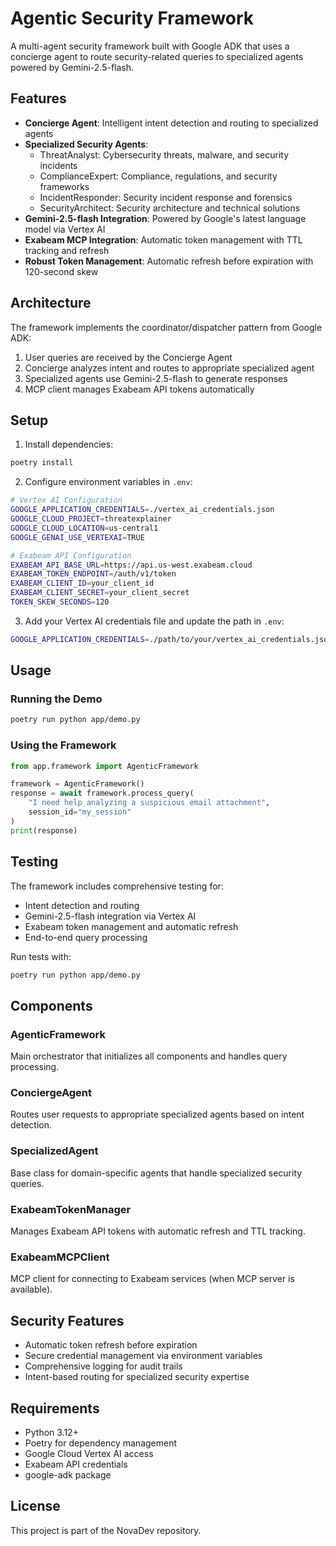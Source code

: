 # Agentic Security Framework

A multi-agent security framework built with Google ADK that uses a concierge agent to route security-related queries to specialized agents powered by Gemini-2.5-flash.

## Features

- **Concierge Agent**: Intelligent intent detection and routing to specialized agents
- **Specialized Security Agents**: 
  - ThreatAnalyst: Cybersecurity threats, malware, and security incidents
  - ComplianceExpert: Compliance, regulations, and security frameworks
  - IncidentResponder: Security incident response and forensics
  - SecurityArchitect: Security architecture and technical solutions
- **Gemini-2.5-flash Integration**: Powered by Google's latest language model via Vertex AI
- **Exabeam MCP Integration**: Automatic token management with TTL tracking and refresh
- **Robust Token Management**: Automatic refresh before expiration with 120-second skew

## Architecture

The framework implements the coordinator/dispatcher pattern from Google ADK:
1. User queries are received by the Concierge Agent
2. Concierge analyzes intent and routes to appropriate specialized agent
3. Specialized agents use Gemini-2.5-flash to generate responses
4. MCP client manages Exabeam API tokens automatically

## Setup

1. Install dependencies:
```bash
poetry install
```

2. Configure environment variables in `.env`:
```bash
# Vertex AI Configuration
GOOGLE_APPLICATION_CREDENTIALS=./vertex_ai_credentials.json
GOOGLE_CLOUD_PROJECT=threatexplainer
GOOGLE_CLOUD_LOCATION=us-central1
GOOGLE_GENAI_USE_VERTEXAI=TRUE

# Exabeam API Configuration
EXABEAM_API_BASE_URL=https://api.us-west.exabeam.cloud
EXABEAM_TOKEN_ENDPOINT=/auth/v1/token
EXABEAM_CLIENT_ID=your_client_id
EXABEAM_CLIENT_SECRET=your_client_secret
TOKEN_SKEW_SECONDS=120
```

3. Add your Vertex AI credentials file and update the path in `.env`:
```bash
GOOGLE_APPLICATION_CREDENTIALS=./path/to/your/vertex_ai_credentials.json
```

## Usage

### Running the Demo
```bash
poetry run python app/demo.py
```

### Using the Framework
```python
from app.framework import AgenticFramework

framework = AgenticFramework()
response = await framework.process_query(
    "I need help analyzing a suspicious email attachment", 
    session_id="my_session"
)
print(response)
```

## Testing

The framework includes comprehensive testing for:
- Intent detection and routing
- Gemini-2.5-flash integration via Vertex AI
- Exabeam token management and automatic refresh
- End-to-end query processing

Run tests with:
```bash
poetry run python app/demo.py
```

## Components

### AgenticFramework
Main orchestrator that initializes all components and handles query processing.

### ConciergeAgent
Routes user requests to appropriate specialized agents based on intent detection.

### SpecializedAgent
Base class for domain-specific agents that handle specialized security queries.

### ExabeamTokenManager
Manages Exabeam API tokens with automatic refresh and TTL tracking.

### ExabeamMCPClient
MCP client for connecting to Exabeam services (when MCP server is available).

## Security Features

- Automatic token refresh before expiration
- Secure credential management via environment variables
- Comprehensive logging for audit trails
- Intent-based routing for specialized security expertise

## Requirements

- Python 3.12+
- Poetry for dependency management
- Google Cloud Vertex AI access
- Exabeam API credentials
- google-adk package

## License

This project is part of the NovaDev repository.
